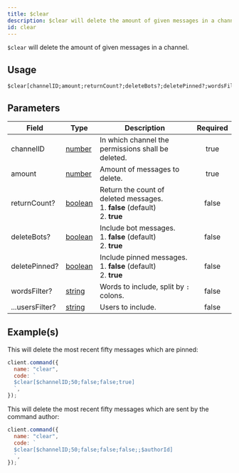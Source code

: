 ```yaml
---
title: $clear
description: $clear will delete the amount of given messages in a channel.
id: clear
---
```


`$clear` will delete the amount of given messages in a channel.

## Usage

```aoi
$clear[channelID;amount;returnCount?;deleteBots?;deletePinned?;wordsFilter?;...usersFilter?]
```

## Parameters

| Field           | Type                                                                                                | Description                                                                            | Required |
| --------------- | --------------------------------------------------------------------------------------------------- | -------------------------------------------------------------------------------------- | :------: |
| channelID       | [number](https://developer.mozilla.org/en-US/docs/Web/JavaScript/Reference/Global_Objects/Number)   | In which channel the permissions shall be deleted.                                     |   true   |
| amount          | [number](https://developer.mozilla.org/en-US/docs/Web/JavaScript/Reference/Global_Objects/Number)   | Amount of messages to delete.                                                          |   true   |
| returnCount?    | [boolean](https://developer.mozilla.org/en-US/docs/Web/JavaScript/Reference/Global_Objects/Boolean) | Return the count of deleted messages. <br /> 1. **false** (default) <br /> 2. **true** |  false   |
| deleteBots?     | [boolean](https://developer.mozilla.org/en-US/docs/Web/JavaScript/Reference/Global_Objects/Number)  | Include bot messages. <br /> 1. **false** (default) <br /> 2. **true**                 |  false   |
| deletePinned?   | [boolean](https://developer.mozilla.org/en-US/docs/Web/JavaScript/Reference/Global_Objects/Number)  | Include pinned messages. <br /> 1. **false** (default) <br /> 2. **true**              |  false   |
| wordsFilter?    | [string](https://developer.mozilla.org/en-US/docs/Web/JavaScript/Reference/Global_Objects/Number)   | Words to include, split by `:` colons.                                                 |  false   |
| ...usersFilter? | [string](https://developer.mozilla.org/en-US/docs/Web/JavaScript/Reference/Global_Objects/Number)   | Users to include.                                                                      |  false   |

## Example(s)

This will delete the most recent fifty messages which are pinned:

```javascript
client.command({
  name: "clear",
  code: `
  $clear[$channelID;50;false;false;true]
  `,
});
```

This will delete the most recent fifty messages which are sent by the command author:

```javascript
client.command({
  name: "clear",
  code: `
  $clear[$channelID;50;false;false;false;;$authorId]
  `,
});
```
